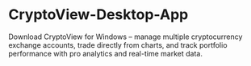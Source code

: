 # CryptoView-Desktop-App
Download CryptoView for Windows – manage multiple cryptocurrency exchange accounts, trade directly from charts, and track portfolio performance with pro analytics and real-time market data.
